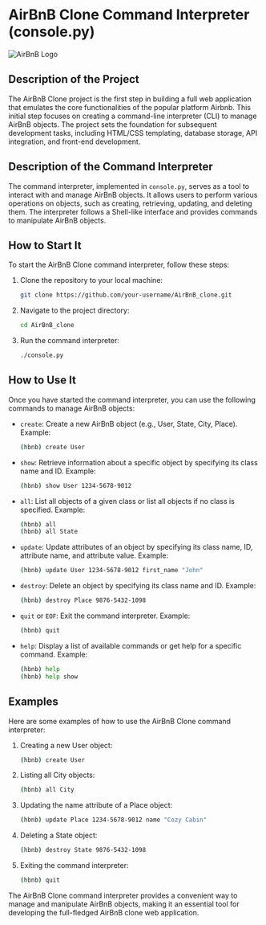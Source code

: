 # AirBnB Clone Command Interpreter (console.py)

![AirBnB Logo](https://upload.wikimedia.org/wikipedia/commons/thumb/6/69/Airbnb_Logo_B%C3%A9lo.svg/1280px-Airbnb_Logo_B%C3%A9lo.svg.png)

## Description of the Project

The AirBnB Clone project is the first step in building a full web application that emulates the core functionalities of the popular platform Airbnb. This initial step focuses on creating a command-line interpreter (CLI) to manage AirBnB objects. The project sets the foundation for subsequent development tasks, including HTML/CSS templating, database storage, API integration, and front-end development.

## Description of the Command Interpreter

The command interpreter, implemented in `console.py`, serves as a tool to interact with and manage AirBnB objects. It allows users to perform various operations on objects, such as creating, retrieving, updating, and deleting them. The interpreter follows a Shell-like interface and provides commands to manipulate AirBnB objects.

## How to Start It

To start the AirBnB Clone command interpreter, follow these steps:

1. Clone the repository to your local machine:

   ```bash
   git clone https://github.com/your-username/AirBnB_clone.git
   ```

2. Navigate to the project directory:

   ```bash
   cd AirBnB_clone
   ```

3. Run the command interpreter:

   ```bash
   ./console.py
   ```

## How to Use It

Once you have started the command interpreter, you can use the following commands to manage AirBnB objects:

- `create`: Create a new AirBnB object (e.g., User, State, City, Place).
  Example:
  ```bash
  (hbnb) create User
  ```

- `show`: Retrieve information about a specific object by specifying its class name and ID.
  Example:
  ```bash
  (hbnb) show User 1234-5678-9012
  ```

- `all`: List all objects of a given class or list all objects if no class is specified.
  Example:
  ```bash
  (hbnb) all
  (hbnb) all State
  ```

- `update`: Update attributes of an object by specifying its class name, ID, attribute name, and attribute value.
  Example:
  ```bash
  (hbnb) update User 1234-5678-9012 first_name "John"
  ```

- `destroy`: Delete an object by specifying its class name and ID.
  Example:
  ```bash
  (hbnb) destroy Place 9876-5432-1098
  ```

- `quit` or `EOF`: Exit the command interpreter.
  Example:
  ```bash
  (hbnb) quit
  ```

- `help`: Display a list of available commands or get help for a specific command.
  Example:
  ```bash
  (hbnb) help
  (hbnb) help show
  ```

## Examples

Here are some examples of how to use the AirBnB Clone command interpreter:

1. Creating a new User object:
   ```bash
   (hbnb) create User
   ```

2. Listing all City objects:
   ```bash
   (hbnb) all City
   ```

3. Updating the name attribute of a Place object:
   ```bash
   (hbnb) update Place 1234-5678-9012 name "Cozy Cabin"
   ```

4. Deleting a State object:
   ```bash
   (hbnb) destroy State 9876-5432-1098
   ```

5. Exiting the command interpreter:
   ```bash
   (hbnb) quit
   ```

The AirBnB Clone command interpreter provides a convenient way to manage and manipulate AirBnB objects, making it an essential tool for developing the full-fledged AirBnB clone web application.
